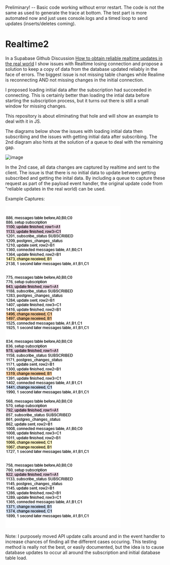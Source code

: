 Preliminary! -- Basic code working without error restart.  The code is not the same as used to generate the trace at bottom.  The test part is more automated now and just uses console.logs and a timed loop to send updates (inserts/deletes coming).


# Realtime2
In a Supabase Github Discussion [How to obtain reliable realtime updates in the real world](https://github.com/orgs/supabase/discussions/5641)
I show issues with Realtime losing connection and propose a solution to keep a copy of data from the database updated reliably in the face of errors.  The
biggest issue is not missing table changes while Realime is reconnecting AND not missing changes in the initial connection.  

I proposed loading initial data after the subscription had succeeded in connecting.  This is certainly better than loading the intial data before starting the subscription
process, but it turns out there is still a small window for missing changes.

This repository is about eliminating that hole and will show an example to deal with it in JS.

The diagrams below show the issues with loading initial data then subscribing and the issues with getting initial data after subscribing.
The 2nd diagram also hints at the solution of a queue to deal with the remaining gap.

![image](https://github.com/GaryAustin1/Realtime2/assets/54564956/539a9be0-628b-424d-a711-96ca0b8031bf)

In the 2nd case, all data changes are captured by realtime and sent to the client.  The issue is that there is no initial data to update between getting subscribed and getting the inital data.   By including a queue to capture these request as part of the payload event handler, the original update code from "reliable updates in the real world) can be used.

Example Captures:

![](https://github.com/GaryAustin1/Realtime2/blob/4f5a19444a90fd07ac3f74c66566ef18bc23f166/DataRuns.drawio.png)

Note: I purposely moved API update calls around and in the event handler to increase chances of finding all the different cases occuring.  This testing method is really not the best, or easily documented, but the idea is to cause database updates to occur all around the subscription and initial database table load.
